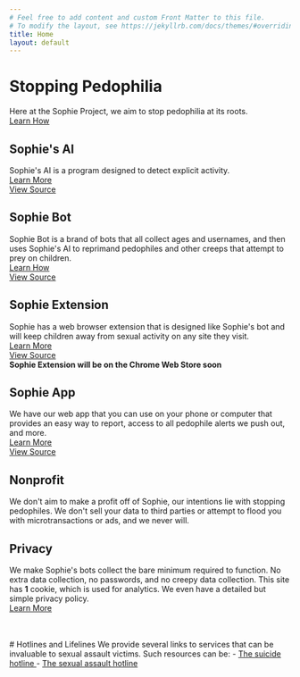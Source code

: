 ```yaml
---
# Feel free to add content and custom Front Matter to this file.
# To modify the layout, see https://jekyllrb.com/docs/themes/#overriding-theme-defaults
title: Home
layout: default
---
```

# Stopping Pedophilia
Here at the Sophie Project, we aim to stop pedophilia at its roots. <br/>
[Learn How](/about)

## Sophie's AI
Sophie's AI is a program designed to detect explicit activity. <br/>
[Learn More](/ai) <br/>
[View Source](https://github.com/sophieproject/sophie-ai-model)

## Sophie Bot
Sophie Bot is a brand of bots that all collect ages and usernames, and then uses Sophie's AI to reprimand pedophiles and other creeps that attempt to prey on children. <br/>
[Learn How](/bot) <br/>
[View Source](https://github.com/sophieproject/sophiebot)

## Sophie Extension
Sophie has a web browser extension that is designed like Sophie's bot and will keep children away from sexual activity on any site they visit. <br/>
[Learn More](/extension) <br/>
[View Source](https://github.com/sophieproject/sophieextension) <br/>
**Sophie Extension will be on the Chrome Web Store soon**

## Sophie App
We have our web app that you can use on your phone or computer that provides an easy way to report, access to all pedophile alerts we push out, and more. <br/>
[Learn More](/app) <br/>
[View Source](https://github.com/sophieproject/sophieapp)

## Nonprofit
We don't aim to make a profit off of Sophie, our intentions lie with stopping pedophiles. We don't sell your data to third parties or attempt to flood you with microtransactions or ads, and we never will.

## Privacy
We make Sophie's bots collect the bare minimum required to function. No extra data collection, no passwords, and no creepy data collection. This site has **1** cookie, which is used for analytics. We even have a detailed but simple privacy policy. <br/>
[Learn More](/privacy)

<br/>
<br/>
# Hotlines and Lifelines
We provide several links to services that can be invaluable to sexual assault victims. Such resources can be:
- <a href="tel:1-800-273-8255"> The suicide hotline </a>
- <a href="https://rainn.org/about-national-sexual-assault-telephone-hotline"> The sexual assault hotline </a>